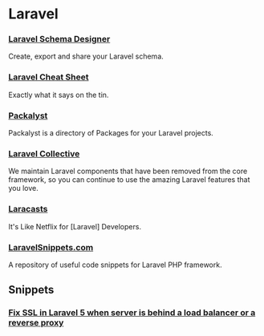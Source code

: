 # Laravel

### [Laravel Schema Designer](http://laravelsd.com/)
Create, export and share your Laravel schema.

### [Laravel Cheat Sheet](http://cheats.jesse-obrien.ca/)
Exactly what it says on the tin.

### [Packalyst](http://packalyst.com/)
Packalyst is a directory of Packages for your Laravel projects.

### [Laravel Collective](http://laravelcollective.com/)
We maintain Laravel components that have been removed from the core framework,
so you can continue to use the amazing Laravel features that you love.

### [Laracasts](https://laracasts.com/)
It's Like Netflix for [Laravel] Developers.

### [LaravelSnippets.com](http://laravelsnippets.com/)
A repository of useful code snippets for Laravel PHP framework.


## Snippets

### [Fix SSL in Laravel 5 when server is behind a load balancer or a reverse proxy](https://gist.github.com/cjonstrup/5f0924007357f23cabe8)
